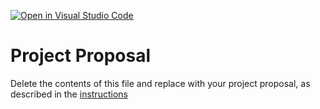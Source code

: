 [![Open in Visual Studio Code](https://classroom.github.com/assets/open-in-vscode-c66648af7eb3fe8bc4f294546bfd86ef473780cde1dea487d3c4ff354943c9ae.svg)](https://classroom.github.com/online_ide?assignment_repo_id=8478025&assignment_repo_type=AssignmentRepo)
# Project Proposal
Delete the contents of this file and replace with your project proposal, as described in the [instructions](./instructions.md)